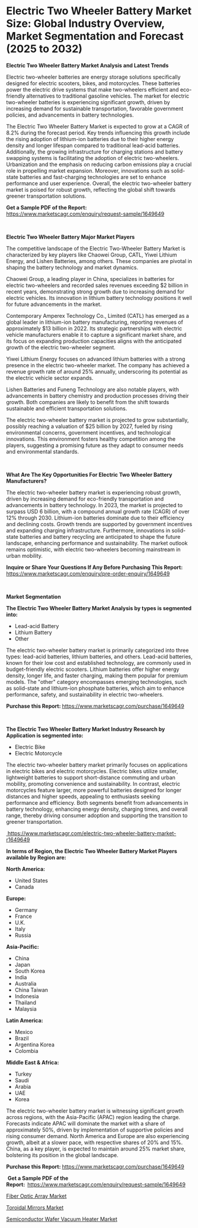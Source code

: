 <p><h1>Electric Two Wheeler Battery Market Size: Global Industry Overview, Market Segmentation and Forecast (2025 to 2032)</h1></p><p><strong>Electric Two Wheeler Battery Market Analysis and Latest Trends</strong></p>
<p><p>Electric two-wheeler batteries are energy storage solutions specifically designed for electric scooters, bikes, and motorcycles. These batteries power the electric drive systems that make two-wheelers efficient and eco-friendly alternatives to traditional gasoline vehicles. The market for electric two-wheeler batteries is experiencing significant growth, driven by increasing demand for sustainable transportation, favorable government policies, and advancements in battery technologies. </p><p>The Electric Two Wheeler Battery Market is expected to grow at a CAGR of 8.2% during the forecast period. Key trends influencing this growth include the rising adoption of lithium-ion batteries due to their higher energy density and longer lifespan compared to traditional lead-acid batteries. Additionally, the growing infrastructure for charging stations and battery swapping systems is facilitating the adoption of electric two-wheelers. Urbanization and the emphasis on reducing carbon emissions play a crucial role in propelling market expansion. Moreover, innovations such as solid-state batteries and fast-charging technologies are set to enhance performance and user experience. Overall, the electric two-wheeler battery market is poised for robust growth, reflecting the global shift towards greener transportation solutions.</p></p>
<p><strong>Get a Sample PDF of the Report:&nbsp;</strong> <a href="https://www.marketscagr.com/enquiry/request-sample/1649649?utm_campaign=1869&utm_medium=2&utm_source=Github&utm_content=ia&utm_term=06042025&utm_id=electric-two-wheeler-battery">https://www.marketscagr.com/enquiry/request-sample/1649649</a></p>
<p>&nbsp;</p>
<p><strong>Electric Two Wheeler Battery Major Market Players</strong></p>
<p><p>The competitive landscape of the Electric Two-Wheeler Battery Market is characterized by key players like Chaowei Group, CATL, Yiwei Lithium Energy, and Lishen Batteries, among others. These companies are pivotal in shaping the battery technology and market dynamics.</p><p>Chaowei Group, a leading player in China, specializes in batteries for electric two-wheelers and recorded sales revenues exceeding $2 billion in recent years, demonstrating strong growth due to increasing demand for electric vehicles. Its innovation in lithium battery technology positions it well for future advancements in the market.</p><p>Contemporary Amperex Technology Co., Limited (CATL) has emerged as a global leader in lithium-ion battery manufacturing, reporting revenues of approximately $13 billion in 2022. Its strategic partnerships with electric vehicle manufacturers enable it to capture a significant market share, and its focus on expanding production capacities aligns with the anticipated growth of the electric two-wheeler segment.</p><p>Yiwei Lithium Energy focuses on advanced lithium batteries with a strong presence in the electric two-wheeler market. The company has achieved a revenue growth rate of around 25% annually, underscoring its potential as the electric vehicle sector expands.</p><p>Lishen Batteries and Funeng Technology are also notable players, with advancements in battery chemistry and production processes driving their growth. Both companies are likely to benefit from the shift towards sustainable and efficient transportation solutions.</p><p>The electric two-wheeler battery market is projected to grow substantially, possibly reaching a valuation of $25 billion by 2027, fueled by rising environmental concerns, government incentives, and technological innovations. This environment fosters healthy competition among the players, suggesting a promising future as they adapt to consumer needs and environmental standards.</p></p>
<p>&nbsp;</p>
<p><strong>What Are The Key Opportunities For Electric Two Wheeler Battery Manufacturers?</strong></p>
<p><p>The electric two-wheeler battery market is experiencing robust growth, driven by increasing demand for eco-friendly transportation and advancements in battery technology. In 2023, the market is projected to surpass USD 6 billion, with a compound annual growth rate (CAGR) of over 12% through 2030. Lithium-ion batteries dominate due to their efficiency and declining costs. Growth trends are supported by government incentives and expanding charging infrastructure. Furthermore, innovations in solid-state batteries and battery recycling are anticipated to shape the future landscape, enhancing performance and sustainability. The market outlook remains optimistic, with electric two-wheelers becoming mainstream in urban mobility.</p></p>
<p><strong>Inquire or Share Your Questions If Any Before Purchasing This Report:</strong> <a href="https://www.marketscagr.com/enquiry/pre-order-enquiry/1649649?utm_campaign=1869&utm_medium=2&utm_source=Github&utm_content=ia&utm_term=06042025&utm_id=electric-two-wheeler-battery">https://www.marketscagr.com/enquiry/pre-order-enquiry/1649649</a></p>
<p>&nbsp;</p>
<p><strong>Market Segmentation</strong></p>
<p><strong>The Electric Two Wheeler Battery Market Analysis by types is segmented into:</strong></p>
<p><ul><li>Lead-acid Battery</li><li>Lithium Battery</li><li>Other</li></ul></p>
<p><p>The electric two-wheeler battery market is primarily categorized into three types: lead-acid batteries, lithium batteries, and others. Lead-acid batteries, known for their low cost and established technology, are commonly used in budget-friendly electric scooters. Lithium batteries offer higher energy density, longer life, and faster charging, making them popular for premium models. The "other" category encompasses emerging technologies, such as solid-state and lithium-ion phosphate batteries, which aim to enhance performance, safety, and sustainability in electric two-wheelers.</p></p>
<p><strong>Purchase this Report:&nbsp;</strong><a href="https://www.marketscagr.com/purchase/1649649?utm_campaign=1869&utm_medium=2&utm_source=Github&utm_content=ia&utm_term=06042025&utm_id=electric-two-wheeler-battery">https://www.marketscagr.com/purchase/1649649</a></p>
<p>&nbsp;</p>
<p><strong>The Electric Two Wheeler Battery Market Industry Research by Application is segmented into:</strong></p>
<p><ul><li>Electric Bike</li><li>Electric Motorcycle</li></ul></p>
<p><p>The electric two-wheeler battery market primarily focuses on applications in electric bikes and electric motorcycles. Electric bikes utilize smaller, lightweight batteries to support short-distance commuting and urban mobility, promoting convenience and sustainability. In contrast, electric motorcycles feature larger, more powerful batteries designed for longer distances and higher speeds, appealing to enthusiasts seeking performance and efficiency. Both segments benefit from advancements in battery technology, enhancing energy density, charging times, and overall range, thereby driving consumer adoption and supporting the transition to greener transportation.</p></p>
<p><a href="https://www.marketscagr.com/electric-two-wheeler-battery-market-r1649649?utm_campaign=1869&utm_medium=2&utm_source=Github&utm_content=ia&utm_term=06042025&utm_id=electric-two-wheeler-battery">&nbsp;https://www.marketscagr.com/electric-two-wheeler-battery-market-r1649649</a></p>
<p><strong>In terms of Region, the Electric Two Wheeler Battery Market Players available by Region are:</strong></p>
<p>
    <p> <strong> North America: </strong>
        <ul>
            <li>United States</li>
            <li>Canada</li>
        </ul>
        </p> 
    <p> <strong> Europe: </strong>
        <ul>
            <li>Germany</li>
            <li>France</li>
            <li>U.K.</li>
            <li>Italy</li>
            <li>Russia</li>
        </ul>
        </p> 
    <p> <strong> Asia-Pacific: </strong>
        <ul>
            <li>China</li>
            <li>Japan</li>
            <li>South Korea</li>
            <li>India</li>
            <li>Australia</li>
            <li>China Taiwan</li>
            <li>Indonesia</li>
            <li>Thailand</li>
            <li>Malaysia</li>
        </ul>
        </p> 
    <p> <strong> Latin America: </strong>
        <ul>
            <li>Mexico</li>
            <li>Brazil</li>
            <li>Argentina Korea</li>
            <li>Colombia</li>
        </ul>
        </p> 
    <p> <strong> Middle East & Africa: </strong>
        <ul>
            <li>Turkey</li>
            <li>Saudi</li>
            <li>Arabia</li>
            <li>UAE</li>
            <li>Korea</li>
        </ul>
    </p>
    </p>
<p><p>The electric two-wheeler battery market is witnessing significant growth across regions, with the Asia-Pacific (APAC) region leading the charge. Forecasts indicate APAC will dominate the market with a share of approximately 50%, driven by implementation of supportive policies and rising consumer demand. North America and Europe are also experiencing growth, albeit at a slower pace, with respective shares of 20% and 15%. China, as a key player, is expected to maintain around 25% market share, bolstering its position in the global landscape.</p></p>
<p><strong>Purchase this Report: </strong><a href="https://www.marketscagr.com/purchase/1649649?utm_campaign=1869&utm_medium=2&utm_source=Github&utm_content=ia&utm_term=06042025&utm_id=electric-two-wheeler-battery">https://www.marketscagr.com/purchase/1649649</a></p>
<p>&nbsp;<strong>Get a Sample PDF of the Report:&nbsp;&nbsp;</strong><a href="https://www.marketscagr.com/enquiry/request-sample/1649649?utm_campaign=1869&utm_medium=2&utm_source=Github&utm_content=ia&utm_term=06042025&utm_id=electric-two-wheeler-battery">https://www.marketscagr.com/enquiry/request-sample/1649649</a></p>
<p><strong></strong></p>
<p><p><a href="https://github.com/CliffMedina6/Market-Research-Report-List-7/blob/main/fiber-optic-array-market.md?utm_campaign=1869&utm_medium=2&utm_source=Github&utm_content=ia&utm_term=06042025&utm_id=electric-two-wheeler-battery">Fiber Optic Array Market</a></p><p><a href="https://github.com/ekerswenzlb0/Market-Research-Report-List-1/blob/main/toroidal-mirrors-market.md?utm_campaign=1869&utm_medium=2&utm_source=Github&utm_content=ia&utm_term=06042025&utm_id=electric-two-wheeler-battery">Toroidal Mirrors Market</a></p><p><a href="https://github.com/provorikovar/Market-Research-Report-List-7/blob/main/semiconductor-wafer-vacuum-heater-market.md?utm_campaign=1869&utm_medium=2&utm_source=Github&utm_content=ia&utm_term=06042025&utm_id=electric-two-wheeler-battery">Semiconductor Wafer Vacuum Heater Market</a></p></p>